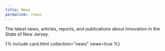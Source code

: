 ```yaml
---
title: News
permalink: /news
---
```


<p class="usa-intro">The latest news, articles, reports, and publications about innovation in the State of New Jersey.</p>

{% include card.html collection="news" news=true %}
